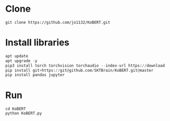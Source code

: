 # Clone 
```
git clone https://github.com/jo1132/KoBERT.git
```

# Install libraries
```python
apt update
apt upgrade -y
pip3 install torch torchvision torchaudio --index-url https://download.pytorch.org/whl/cu118
pip install git+https://git@github.com/SKTBrain/KoBERT.git@master
pip install pandas jupyter
```

# Run
```pyhon
cd KoBERT
python KoBERT.py
```
